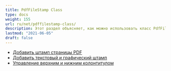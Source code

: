 ```yaml
---
title: PdfFileStamp Class
type: docs
weight: 155
url: ru/net/pdffilestamp-class/
description: Этот раздел объясняет, как можно использовать класс PdfFileStamp от Aspose.PDF Facades для работы с PDF.
lastmod: "2021-06-05"
draft: false
---
```


- [Добавить штамп страницы PDF](/pdf/net/add-pdf-page-stamp/)
- [Добавить текстовый и графический штамп](/pdf/net/add-text-and-image-stamp/)
- [Управление верхним и нижним колонтитулом](/pdf/net/manage-header-and-footer/)